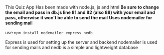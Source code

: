 This Quiz App Has been made with node.js, js and html
**Be sure to change the email and pass in db.js line 81 and 82 (also 88) with your email and pass, otherwise it won't be able to send the mail**
**Uses nodemailer for sending mail**

use `npm install nodemailer express nedb`

Express is used for setting up the server and backend
nodemailer is used for sending mails
and nedb is a simple and lightweight database
